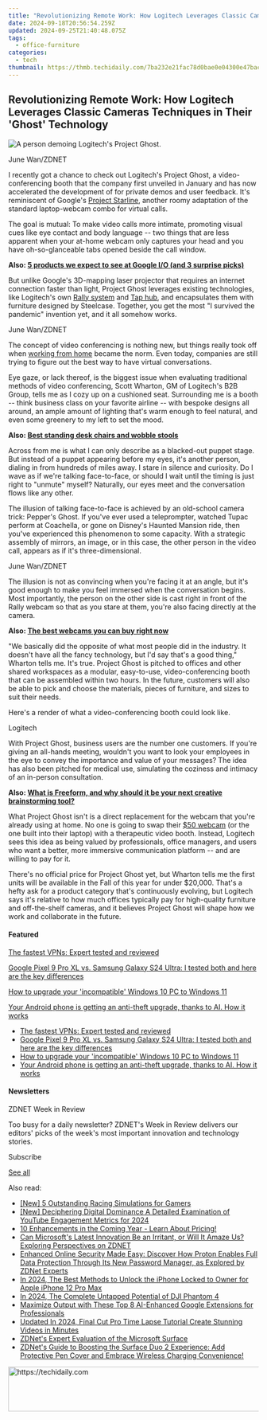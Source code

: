 ```yaml
---
title: "Revolutionizing Remote Work: How Logitech Leverages Classic Cameras Techniques in Their 'Ghost' Technology"
date: 2024-09-18T20:56:54.259Z
updated: 2024-09-25T21:40:48.075Z
tags:
  - office-furniture
categories:
  - tech
thumbnail: https://thmb.techidaily.com/7ba232e21fac78d0bae0e04300e47bac8679a7f9cd2328362771972e45a8c12a.jpg
---
```


## Revolutionizing Remote Work: How Logitech Leverages Classic Cameras Techniques in Their 'Ghost' Technology

![A person demoing Logitech's Project Ghost.](https://www.zdnet.com/a/img/resize/56344b912ee904cdb0f12502b3907186da87b43c/2023/05/02/41c13b0c-a0ef-4069-8452-155a7fe0868d/logitech-project-ghost.jpg?auto=webp&width=1280)

June Wan/ZDNET

I recently got a chance to check out Logitech's Project Ghost, a video-conferencing booth that the company first unveiled in January and has now accelerated the development of for private demos and user feedback. It's reminiscent of Google's [Project Starline](https://www.zdnet.com/article/google-gives-peek-into-3d-video-chat-booth-project-starline/), another roomy adaptation of the standard laptop-webcam combo for virtual calls.

The goal is mutual: To make video calls more intimate, promoting visual cues like eye contact and body language -- two things that are less apparent when your at-home webcam only captures your head and you have oh-so-glanceable tabs opened beside the call window.

**Also: [5 products we expect to see at Google I/O (and 3 surprise picks)](https://www.zdnet.com/article/google-products-to-expect-in-2023-pixel-fold-pixel-7a-ai-and-more/)**

But unlike Google's 3D-mapping laser projector that requires an internet connection faster than light, Project Ghost leverages existing technologies, like Logitech's own [Rally system](https://affportal.bhphoto.com/dl/redventures/?s=zd-%5F%5FCOM%5FCLICK%5FID%5F%5F-dtp&u=https%3A%2F%2Fwww.bhphotovideo.com%2Fc%2Fproduct%2F1479179-REG%2Flogitech%5F960%5F001225%5Frally%5Fplus%5Fconferencecam%5Fsystem.html%2F) and [Tap hub](https://affportal.bhphoto.com/dl/redventures/?s=zd-%5F%5FCOM%5FCLICK%5FID%5F%5F-dtp&u=https%3A%2F%2Fwww.bhphotovideo.com%2Fc%2Fproduct%2F1696258-REG%2Flogitech%5F939%5F001950%5Ftap%5Fmeeting%5Froom%5Fcontroller.html%2F%3F), and encapsulates them with furniture designed by Steelcase. Together, you get the most "I survived the pandemic" invention yet, and it all somehow works.

June Wan/ZDNET

The concept of video conferencing is nothing new, but things really took off when [working from home](https://www.zdnet.com/article/remote-work-5-things-every-business-needs-to-know/) became the norm. Even today, companies are still trying to figure out the best way to have virtual conversations.

Eye gaze, or lack thereof, is the biggest issue when evaluating traditional methods of video conferencing, Scott Wharton, GM of Logitech's B2B Group, tells me as I cozy up on a cushioned seat. Surrounding me is a booth -- think business class on your favorite airline -- with bespoke designs all around, an ample amount of lighting that's warm enough to feel natural, and even some greenery to my left to set the mood.

**Also: [Best standing desk chairs and wobble stools](https://www.zdnet.com/home-and-office/smart-office/best-standing-desk-chair/)**

Across from me is what I can only describe as a blacked-out puppet stage. But instead of a puppet appearing before my eyes, it's another person, dialing in from hundreds of miles away. I stare in silence and curiosity. Do I wave as if we're talking face-to-face, or should I wait until the timing is just right to "unmute" myself? Naturally, our eyes meet and the conversation flows like any other. 

The illusion of talking face-to-face is achieved by an old-school camera trick: Pepper's Ghost. If you've ever used a teleprompter, watched Tupac perform at Coachella, or gone on Disney's Haunted Mansion ride, then you've experienced this phenomenon to some capacity. With a strategic assembly of mirrors, an image, or in this case, the other person in the video call, appears as if it's three-dimensional.

June Wan/ZDNET

The illusion is not as convincing when you're facing it at an angle, but it's good enough to make you feel immersed when the conversation begins. Most importantly, the person on the other side is cast right in front of the Rally webcam so that as you stare at them, you're also facing directly at the camera.

**Also: [The best webcams you can buy right now](https://www.zdnet.com/article/best-webcam/)**

"We basically did the opposite of what most people did in the industry. It doesn't have all the fancy technology, but I'd say that's a good thing," Wharton tells me. It's true. Project Ghost is pitched to offices and other shared workspaces as a modular, easy-to-use, video-conferencing booth that can be assembled within two hours. In the future, customers will also be able to pick and choose the materials, pieces of furniture, and sizes to suit their needs.

Here's a render of what a video-conferencing booth could look like.

Logitech

With Project Ghost, business users are the number one customers. If you're giving an all-hands meeting, wouldn't you want to look your employees in the eye to convey the importance and value of your messages? The idea has also been pitched for medical use, simulating the coziness and intimacy of an in-person consultation.

**Also: [What is Freeform, and why should it be your next creative brainstorming tool?](https://www.zdnet.com/article/what-is-freeform-and-why-should-it-be-your-next-creative-brainstorming-tool/)**

What Project Ghost isn't is a direct replacement for the webcam that you're already using at home. No one is going to swap their [$50 webcam](https://www.zdnet.com/article/best-streaming-webcam/) (or the one built into their laptop) with a therapeutic video booth. Instead, Logitech sees this idea as being valued by professionals, office managers, and users who want a better, more immersive communication platform -- and are willing to pay for it. 

There's no official price for Project Ghost yet, but Wharton tells me the first units will be available in the Fall of this year for under $20,000\. That's a hefty ask for a product category that's continuously evolving, but Logitech says it's relative to how much offices typically pay for high-quality furniture and off-the-shelf cameras, and it believes Project Ghost will shape how we work and collaborate in the future.

#### Featured

[The fastest VPNs: Expert tested and reviewed](https://www.zdnet.com/article/fastest-vpn/ "The fastest VPNs: Expert tested and reviewed")

[Google Pixel 9 Pro XL vs. Samsung Galaxy S24 Ultra: I tested both and here are the key differences](https://www.zdnet.com/article/google-pixel-9-pro-xl-vs-samsung-galaxy-s24-ultra/ "Google Pixel 9 Pro XL vs. Samsung Galaxy S24 Ultra: I tested both and here are the key differences")

[How to upgrade your 'incompatible' Windows 10 PC to Windows 11](https://www.zdnet.com/article/how-to-upgrade-your-incompatible-windows-10-pc-to-windows-11/ "How to upgrade your 'incompatible' Windows 10 PC to Windows 11")

[Your Android phone is getting an anti-theft upgrade, thanks to AI. How it works](https://www.zdnet.com/article/your-android-phone-is-getting-an-anti-theft-upgrade-thanks-to-ai-how-it-works/ "Your Android phone is getting an anti-theft upgrade, thanks to AI. How it works")

* [The fastest VPNs: Expert tested and reviewed](https://www.zdnet.com/article/fastest-vpn/ "The fastest VPNs: Expert tested and reviewed")
* [Google Pixel 9 Pro XL vs. Samsung Galaxy S24 Ultra: I tested both and here are the key differences](https://www.zdnet.com/article/google-pixel-9-pro-xl-vs-samsung-galaxy-s24-ultra/ "Google Pixel 9 Pro XL vs. Samsung Galaxy S24 Ultra: I tested both and here are the key differences")
* [How to upgrade your 'incompatible' Windows 10 PC to Windows 11](https://www.zdnet.com/article/how-to-upgrade-your-incompatible-windows-10-pc-to-windows-11/ "How to upgrade your 'incompatible' Windows 10 PC to Windows 11")
* [Your Android phone is getting an anti-theft upgrade, thanks to AI. How it works](https://www.zdnet.com/article/your-android-phone-is-getting-an-anti-theft-upgrade-thanks-to-ai-how-it-works/ "Your Android phone is getting an anti-theft upgrade, thanks to AI. How it works")

#### Newsletters

ZDNET Week in Review

Too busy for a daily newsletter? ZDNET's Week in Review delivers our editors' picks of the week's most important innovation and technology stories.

 Subscribe

[See all](https://www.zdnet.com/newsletters/)

<ins class="adsbygoogle"
     style="display:block"
     data-ad-format="autorelaxed"
     data-ad-client="ca-pub-7571918770474297"
     data-ad-slot="1223367746"></ins>

<ins class="adsbygoogle"
     style="display:block"
     data-ad-client="ca-pub-7571918770474297"
     data-ad-slot="8358498916"
     data-ad-format="auto"
     data-full-width-responsive="true"></ins>

<span class="atpl-alsoreadstyle">Also read:</span>
<div><ul>
<li><a href="https://screen-activity-recording.techidaily.com/new-5-outstanding-racing-simulations-for-gamers/"><u>[New] 5 Outstanding Racing Simulations for Gamers</u></a></li>
<li><a href="https://facebook-record-videos.techidaily.com/new-deciphering-digital-dominance-a-detailed-examination-of-youtube-engagement-metrics-for-2024/"><u>[New] Deciphering Digital Dominance A Detailed Examination of YouTube Engagement Metrics for 2024</u></a></li>
<li><a href="https://win-community.techidaily.com/10-enhancements-in-the-coming-year-learn-about-pricing/"><u>10 Enhancements in the Coming Year - Learn About Pricing!</u></a></li>
<li><a href="https://win-community.techidaily.com/can-microsofts-latest-innovation-be-an-irritant-or-will-it-amaze-us-exploring-perspectives-on-zdnet/"><u>Can Microsoft's Latest Innovation Be an Irritant, or Will It Amaze Us? Exploring Perspectives on ZDNET</u></a></li>
<li><a href="https://app-tips.techidaily.com/enhanced-online-security-made-easy-discover-how-proton-enables-full-data-protection-through-its-new-password-manager-as-explored-by-zdnet-experts/"><u>Enhanced Online Security Made Easy: Discover How Proton Enables Full Data Protection Through Its New Password Manager, as Explored by ZDNet Experts</u></a></li>
<li><a href="https://ios-unlock.techidaily.com/in-2024-the-best-methods-to-unlock-the-iphone-locked-to-owner-for-apple-iphone-12-pro-max-by-drfone-ios/"><u>In 2024, The Best Methods to Unlock the iPhone Locked to Owner for Apple iPhone 12 Pro Max</u></a></li>
<li><a href="https://fox-glue.techidaily.com/in-2024-the-complete-untapped-potential-of-dji-phantom-4/"><u>In 2024, The Complete Untapped Potential of DJI Phantom 4</u></a></li>
<li><a href="https://tech-revival.techidaily.com/maximize-output-with-these-top-8-ai-enhanced-google-extensions-for-professionals/"><u>Maximize Output with These Top 8 AI-Enhanced Google Extensions for Professionals</u></a></li>
<li><a href="https://ai-video-apps.techidaily.com/updated-in-2024-final-cut-pro-time-lapse-tutorial-create-stunning-videos-in-minutes/"><u>Updated In 2024, Final Cut Pro Time Lapse Tutorial Create Stunning Videos in Minutes</u></a></li>
<li><a href="https://win-community.techidaily.com/zdnets-expert-evaluation-of-the-microsoft-surface/"><u>ZDNet's Expert Evaluation of the Microsoft Surface</u></a></li>
<li><a href="https://win-community.techidaily.com/zdnets-guide-to-boosting-the-surface-duo-2-experience-add-protective-pen-cover-and-embrace-wireless-charging-convenience/"><u>ZDNet's Guide to Boosting the Surface Duo 2 Experience: Add Protective Pen Cover and Embrace Wireless Charging Convenience!</u></a></li>
</ul></div>

<!-- affiliate ads begin -->
<a href="https://ephamedtechinc.pxf.io/c/5597632/2136620/26400" target="_top" id="2136620">
  <img src="//a.impactradius-go.com/display-ad/26400-2136620" border="0" alt="https://techidaily.com" width="728" height="90"/>
</a>
<img height="0" width="0" src="https://ephamedtechinc.pxf.io/i/5597632/2136620/26400" style="position:absolute;visibility:hidden;" border="0" />
<!-- affiliate ads end -->

